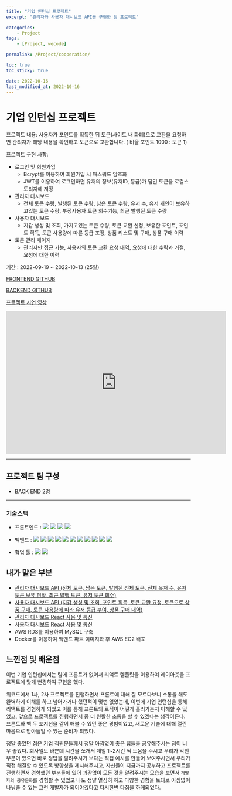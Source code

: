 ```yaml
---
title: "기업 인턴십 프로젝트"
excerpt: "관리자와 사용자 대시보드 API를 구현한 팀 프로젝트"

categories:
    - Project
tags:
    - [Project, wecode]

permalink: /Project/cooperation/

toc: true
toc_sticky: true

date: 2022-10-16
last_modified_at: 2022-10-16
---
```


# 기업 인턴십 프로젝트

프로젝트 내용: 사용자가 포인트를 획득한 뒤 토큰(사이트 내 화폐)으로 교환을 요청하면 관리자가 해당 내용을 확인하고 토큰으로 교환합니다. ( 비율 포인트 1000 : 토큰 1)

프로젝트 구현 사항:

-   로그인 및 회원가입
    -   Bcrypt를 이용하여 회원가입 시 패스워드 암호화
    -   JWT를 이용하여 로그인하면 유저의 정보(유저ID, 등급)가 담긴 토큰을 로컬스토리지에 저장
-   관리자 대시보드
    -   전체 토큰 수량, 발행된 토큰 수량, 남은 토큰 수량, 유저 수, 유저 개인이 보유하고있는 토큰 수량, 부정사용자 토큰 회수기능, 최근 발행된 토큰 수량
-   사용자 대시보드
    -   지갑 생성 및 조회, 가지고있는 토큰 수량, 토큰 교환 신청, 보유한 포인트, 포인트 획득, 토큰 사용량에 따른 등급 조정, 상품 리스트 및 구매, 상품 구매 이력
-   토큰 관리 페이지
    -   관리자만 접근 가능, 사용자의 토큰 교환 요청 내역, 요청에 대한 수락과 거절, 요청에 대한 이력

기간 : 2022-09-19 ~ 2022-10-13 (25일)

[FRONTEND GITHUB](https://github.com/sw1104/miniter_token_FE)

[BACKEND GITHUB](https://github.com/sw1104/minister_token)

[프로젝트 시연 영상](https://www.youtube.com/watch?v=hHqvgwSLE38&ab_channel=%EC%A0%95%EC%9E%AC%ED%95%98)

<iframe width="600" height="390" src="https://www.youtube.com/embed/hHqvgwSLE38" title="MINISTER TOKEN 구현영상" frameborder="0" allow="accelerometer; autoplay; clipboard-write; encrypted-media; gyroscope; picture-in-picture" allowfullscreen></iframe>

---

## 프로젝트 팀 구성

-   BACK END 2명

---

### 기술스택

-   프론트엔드 :
    <img src="https://img.shields.io/badge/JavaScript-FFCA28?style=flat-square&logo=javascript&logoColor=white"/> <img src="https://img.shields.io/badge/React.js-58c3cc?style=flat-square&logo=React&logoColor=white"/> <img src="https://img.shields.io/badge/eslint-000066?style=flat-square&logo=eslint&logoColor=white"/> <img src="https://img.shields.io/badge/prettier-00CC00?style=flat-square&logo=eslint&logoColor=white"/>

-   백엔드 :
    <img src="https://img.shields.io/badge/JavaScript-FFCA28?style=flat-square&logo=javascript&logoColor=white"/> <img src="https://img.shields.io/badge/Node.js-008000?style=flat-square&logo=Node.js&logoColor=white"/> <img src="https://img.shields.io/badge/Express-000080?style=flat-square&logo=Express&logoColor=white"/> <img src="https://img.shields.io/badge/ MySQL8.0-6441a5?style=flat-square&logo=MySQL&logoColor=white"/> <img src="https://img.shields.io/badge/Postman-F6BB43?style=flat-square&logo=Postman&logoColor=white"/> <img src="https://img.shields.io/badge/JWT-F6BB43?style=flat-square&logo=JWT&logoColor=white"/> <img src="https://img.shields.io/badge/jest-F6BB43?style=flat-square&logo=jest&logoColor=white"/> <img src="https://img.shields.io/badge/aws(EC2)-F6BB43?style=flat-square&logo=amazonaws&logoColor=white"/> <img src="https://img.shields.io/badge/aws(vpc)-F6BB43?style=flat-square&logo=amazonaws&logoColor=white"/> <img src="https://img.shields.io/badge/aws(rds)-F6BB43?style=flat-square&logo=amazonaws&logoColor=white"/> <img src="https://img.shields.io/badge/docker-F6BB43?style=flat-square&logo=docker&logoColor=white"/>

-   협업 툴 :
    <img src="https://img.shields.io/badge/Notion-1c1c1c?style=flat-square&logo=Notion&logoColor=white"/> <img src="https://img.shields.io/badge/Slack-553830?style=flat-square&logo=Slack&logoColor=white"/>

## 내가 맡은 부분

-   [관리자 대시보드 API (전체 토큰, 남은 토큰, 발행된 전체 토큰, 전체 유저 수, 유저 토큰 보유 현황, 최근 발행 토큰, 유저 토큰 회수)](https://sw1104.github.io/Project_details/cooperation/adminDashboard/backend)
-   [사용자 대시보드 API (지갑 생성 및 조회, 포인트 획득, 토큰 교환 요청, 토큰으로 상품 구매, 토큰 사용량에 따라 유저 등급 부여, 상품 구매 내역)](https://sw1104.github.io/Project_details/cooperation/userDashboard/backend)
-   [관리자 대시보드 React 사용 및 통신](https://sw1104.github.io/Project_details/cooperation/adminDashboard/frontend)
-   [사용자 대시보드 React 사용 및 통신](https://sw1104.github.io/Project_details/cooperation/userDashboard/frontend)
-   AWS RDS를 이용하여 MySQL 구축
-   Docker를 이용하여 백엔드 파트 이미지화 후 AWS EC2 배포

## 느낀점 및 배운점

이번 기업 인턴십에서는 팀에 프론트가 없어서 리액트 템플릿을 이용하여 레이아웃을 프로젝트에 맞게 변경하여 구현을 했다.

위코드에서 1차, 2차 프로젝트를 진행하면서 프론트에 대해 잘 모르다보니 소통을 해도 완벽하게 이해를 하고 넘어가거나 했던적이 몇번 없었는데, 이번에 기업 인턴십을 통해 리액트를 경험하게 되었고 이를 통해 프론트의 로직이 어떻게 흘러가는지 이해할 수 있었고, 앞으로 프로젝트를 진행하면서 좀 더 원활한 소통을 할 수 있겠다는 생각이든다. 프론트와 백 두 포지션을 같이 해볼 수 있던 좋은 경험이었고, 새로운 기술에 대해 열린 마음으로 받아들일 수 있는 준비가 되었다.

정말 좋았던 점은 기업 직원분들께서 정말 아낌없이 좋은 팁들을 공유해주시는 점이 너무 좋았다. 회사일도 바쁜데 시간을 쪼개서 매일 1~2시간 씩 도움을 주시고 우리가 막힌 부분이 있으면 바로 정답을 알려주시기 보다는 직접 예시를 만들어 보여주시면서 우리가 직접 해결할 수 있도록 방향성을 제시해주시고, 자신들이 지금까지 공부하고 프로젝트를 진행하면서 경험했던 부분들에 있어 과감없이 모든 것을 알려주시는 모습을 보면서 `개발자의 공유문화`를 경험할 수 있었고 나도 정말 열심히 하고 다양한 경험을 토대로 아낌없이 나눠줄 수 있는 그런 개발자가 되어야겠다고 다시한번 다짐을 하게되었다.
